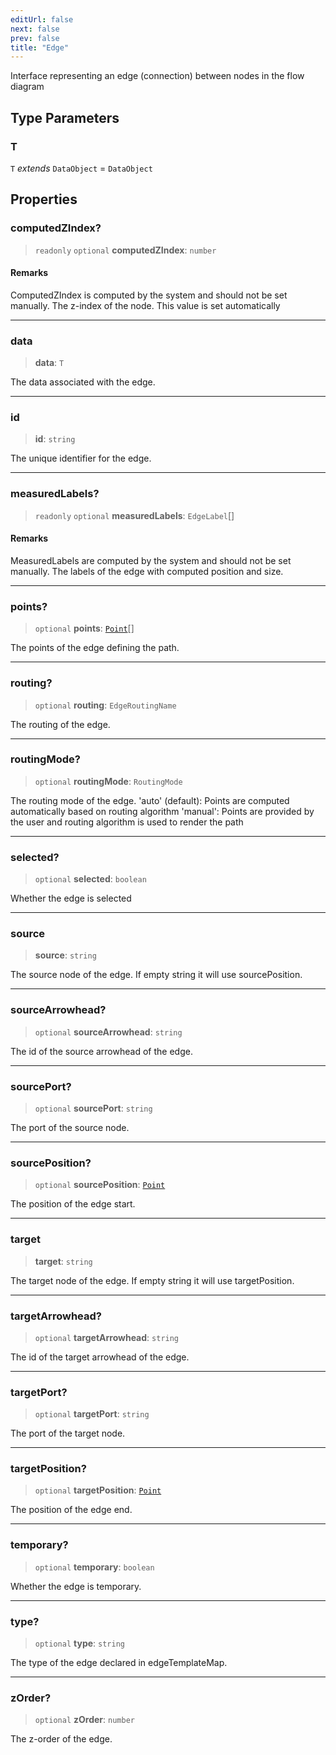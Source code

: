 ```yaml
---
editUrl: false
next: false
prev: false
title: "Edge"
---
```


Interface representing an edge (connection) between nodes in the flow diagram

## Type Parameters

### T

`T` *extends* `DataObject` = `DataObject`

## Properties

### computedZIndex?

> `readonly` `optional` **computedZIndex**: `number`

#### Remarks

ComputedZIndex is computed by the system and should not be set manually.
The z-index of the node. This value is set automatically

***

### data

> **data**: `T`

The data associated with the edge.

***

### id

> **id**: `string`

The unique identifier for the edge.

***

### measuredLabels?

> `readonly` `optional` **measuredLabels**: `EdgeLabel`[]

#### Remarks

MeasuredLabels are computed by the system and should not be set manually.
The labels of the edge with computed position and size.

***

### points?

> `optional` **points**: [`Point`](/docs/api/types/point/)[]

The points of the edge defining the path.

***

### routing?

> `optional` **routing**: `EdgeRoutingName`

The routing of the edge.

***

### routingMode?

> `optional` **routingMode**: `RoutingMode`

The routing mode of the edge.
'auto' (default): Points are computed automatically based on routing algorithm
'manual': Points are provided by the user and routing algorithm is used to render the path

***

### selected?

> `optional` **selected**: `boolean`

Whether the edge is selected

***

### source

> **source**: `string`

The source node of the edge. If empty string it will use sourcePosition.

***

### sourceArrowhead?

> `optional` **sourceArrowhead**: `string`

The id of the source arrowhead of the edge.

***

### sourcePort?

> `optional` **sourcePort**: `string`

The port of the source node.

***

### sourcePosition?

> `optional` **sourcePosition**: [`Point`](/docs/api/types/point/)

The position of the edge start.

***

### target

> **target**: `string`

The target node of the edge. If empty string it will use targetPosition.

***

### targetArrowhead?

> `optional` **targetArrowhead**: `string`

The id of the target arrowhead of the edge.

***

### targetPort?

> `optional` **targetPort**: `string`

The port of the target node.

***

### targetPosition?

> `optional` **targetPosition**: [`Point`](/docs/api/types/point/)

The position of the edge end.

***

### temporary?

> `optional` **temporary**: `boolean`

Whether the edge is temporary.

***

### type?

> `optional` **type**: `string`

The type of the edge declared in edgeTemplateMap.

***

### zOrder?

> `optional` **zOrder**: `number`

The z-order of the edge.
